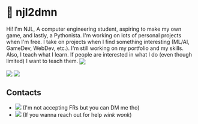 # 🐙 njl2dmn
Hi! I'm NJL, A computer engineering student, aspiring to make my own game, and lastly, a Pythonista. I'm working on lots of personal projects when I'm free.
I take on projects when I find something interesting (ML/AI, GameDev, WebDev, etc.). I'm still working on my portfolio and my skills. Also, I teach what I
learn. If people are interested in what I do (even though limited) I want to teach them. <img align="center" src="https://img.shields.io/badge/STAN-LOONA-blue?style=flat-square">

[<img align="center" src="https://github-readme-stats.vercel.app/api?username=njl2dmn&count_private=true&show_icons=true&line_height=27.5&theme=dark&bg_color=1,1d1d1d,1d1d1d,101010&hide_border=true"/>](https://github.com/njl2dmn)
[<img align="center" src="https://github-readme-stats.vercel.app/api/top-langs/?username=njl2dmn&show_icon=true&theme=dark&bg_color=1,101010,000000,000000&hide_border=true"/>](https://github.com/njl2dmn)


## Contacts
- ![](https://img.shields.io/badge/Discord-NJL%231541-blue?style=flat-square&logo=discord) (I'm not accepting FRs but you can DM me tho)
- ![](https://img.shields.io/badge/Email-njl.takode%40gmail.com-red?style=flat-square&logo=gmail) (If you wanna reach out for help *wink wonk*)
